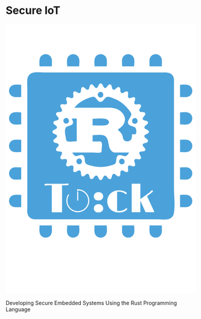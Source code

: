 # Secure IoT

![Rust Tock Embedded](images/rust_tock_embedded.svg)

Developing Secure Embedded Systems Using the Rust Programming Language
